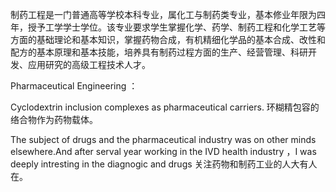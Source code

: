 
制药工程是一门普通高等学校本科专业，属化工与制药类专业，基本修业年限为四年，授予工学学士学位。该专业要求学生掌握化学、药学、制药工程和化学工艺等方面的基础理论和基本知识，掌握药物合成，有机精细化学品的基本合成、改性和配方的基本原理和基本技能，培养具有制药过程方面的生产、经营管理、科研开发、应用研究的高级工程技术人才。

Pharmaceutical Engineering ：



Cyclodextrin inclusion complexes as pharmaceutical carriers.
环糊精包容的络合物作为药物载体。


The subject of drugs and the pharmaceutical industry was on other minds elsewhere.And after serval year working in the IVD health industry ，I was deeply intresting in the diagnogic and drugs 
关注药物和制药工业的人大有人在。

